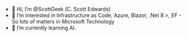 - 👋 Hi, I’m @ScottGeek (C. Scott Edwards)
- 👀 I’m interested in Infrastructure as Code, Azure, Blazor, .Net 8 >, EF - So lots of matters in Microsoft Technology
- 🌱 I’m currently learning AI.



<!---
ScottGeek/ScottGeek is a ✨ special ✨ repository because its `README.md` (this file) appears on your GitHub profile.
You can click the Preview link to take a look at your changes.

- 📫 How to reach me ...
- 💞️ I’m looking to collaborate on ...
--->
